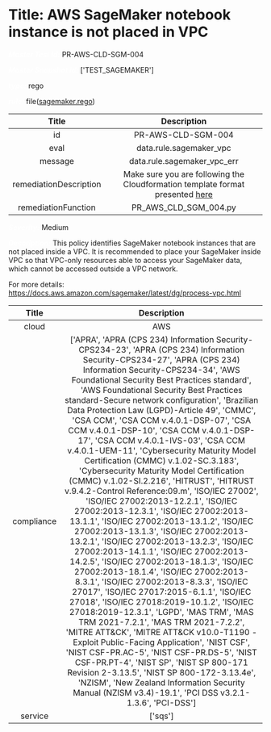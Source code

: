 



# Title: AWS SageMaker notebook instance is not placed in VPC


***<font color="white">Master Test Id:</font>*** PR-AWS-CLD-SGM-004

***<font color="white">Master Snapshot Id:</font>*** ['TEST_SAGEMAKER']

***<font color="white">type:</font>*** rego

***<font color="white">rule:</font>*** file([sagemaker.rego])  
  
  
  
  

|Title|Description|
| :---: | :---: |
|id|PR-AWS-CLD-SGM-004|
|eval|data.rule.sagemaker_vpc|
|message|data.rule.sagemaker_vpc_err|
|remediationDescription|Make sure you are following the Cloudformation template format presented <a href='https://docs.aws.amazon.com/AWSCloudFormation/latest/UserGuide/aws-resource-sagemaker-notebookinstance.html' target='_blank'>here</a>|
|remediationFunction|PR_AWS_CLD_SGM_004.py|


***<font color="white">Severity:</font>*** Medium

***<font color="white">Description:</font>*** This policy identifies SageMaker notebook instances that are not placed inside a VPC. It is recommended to place your SageMaker inside VPC so that VPC-only resources able to access your SageMaker data, which cannot be accessed outside a VPC network.

For more details:
https://docs.aws.amazon.com/sagemaker/latest/dg/process-vpc.html  
  
  

|Title|Description|
| :---: | :---: |
|cloud|AWS|
|compliance|['APRA', 'APRA (CPS 234) Information Security-CPS234-23', 'APRA (CPS 234) Information Security-CPS234-27', 'APRA (CPS 234) Information Security-CPS234-34', 'AWS Foundational Security Best Practices standard', 'AWS Foundational Security Best Practices standard-Secure network configuration', 'Brazilian Data Protection Law (LGPD)-Article 49', 'CMMC', 'CSA CCM', 'CSA CCM v.4.0.1-DSP-07', 'CSA CCM v.4.0.1-DSP-10', 'CSA CCM v.4.0.1-DSP-17', 'CSA CCM v.4.0.1-IVS-03', 'CSA CCM v.4.0.1-UEM-11', 'Cybersecurity Maturity Model Certification (CMMC) v.1.02-SC.3.183', 'Cybersecurity Maturity Model Certification (CMMC) v.1.02-SI.2.216', 'HITRUST', 'HITRUST v.9.4.2-Control Reference:09.m', 'ISO/IEC 27002', 'ISO/IEC 27002:2013-12.2.1', 'ISO/IEC 27002:2013-12.3.1', 'ISO/IEC 27002:2013-13.1.1', 'ISO/IEC 27002:2013-13.1.2', 'ISO/IEC 27002:2013-13.1.3', 'ISO/IEC 27002:2013-13.2.1', 'ISO/IEC 27002:2013-13.2.3', 'ISO/IEC 27002:2013-14.1.1', 'ISO/IEC 27002:2013-14.2.5', 'ISO/IEC 27002:2013-18.1.3', 'ISO/IEC 27002:2013-18.1.4', 'ISO/IEC 27002:2013-8.3.1', 'ISO/IEC 27002:2013-8.3.3', 'ISO/IEC 27017', 'ISO/IEC 27017:2015-6.1.1', 'ISO/IEC 27018', 'ISO/IEC 27018:2019-10.1.2', 'ISO/IEC 27018:2019-12.3.1', 'LGPD', 'MAS TRM', 'MAS TRM 2021-7.2.1', 'MAS TRM 2021-7.2.2', 'MITRE ATT&CK', 'MITRE ATT&CK v10.0-T1190 - Exploit Public-Facing Application', 'NIST CSF', 'NIST CSF-PR.AC-5', 'NIST CSF-PR.DS-5', 'NIST CSF-PR.PT-4', 'NIST SP', 'NIST SP 800-171 Revision 2-3.13.5', 'NIST SP 800-172-3.13.4e', 'NZISM', 'New Zealand Information Security Manual (NZISM v3.4)-19.1', 'PCI DSS v3.2.1-1.3.6', 'PCI-DSS']|
|service|['sqs']|



[sagemaker.rego]: https://github.com/prancer-io/prancer-compliance-test/tree/master/aws/cloud/sagemaker.rego
